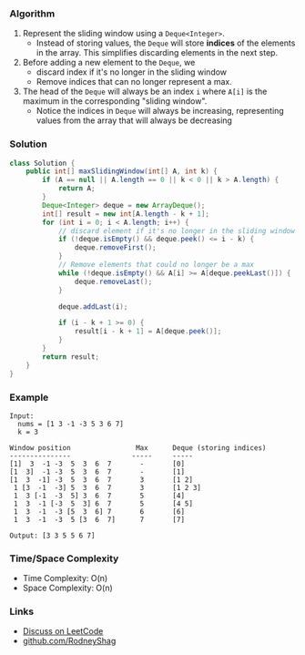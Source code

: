 ### Algorithm

1. Represent the sliding window using a `Deque<Integer>`.
    - Instead of storing values, the `Deque` will store __indices__ of the elements in the array. This simplifies discarding elements in the next step.
1. Before adding a new element to the `Deque`, we
    - discard index if it's no longer in the sliding window
    - Remove indices that can no longer represent a max.
1. The head of the `Deque` will always be an index `i` where `A[i]` is the maximum in the corresponding "sliding window".
    - Notice the indices in `Deque` will always be increasing, representing values from the array that will always be decreasing

### Solution

```java
class Solution {
    public int[] maxSlidingWindow(int[] A, int k) {
        if (A == null || A.length == 0 || k < 0 || k > A.length) {
            return A;
        }
        Deque<Integer> deque = new ArrayDeque();
        int[] result = new int[A.length - k + 1];
        for (int i = 0; i < A.length; i++) {
            // discard element if it's no longer in the sliding window
            if (!deque.isEmpty() && deque.peek() <= i - k) {
                deque.removeFirst();
            }
            // Remove elements that could no longer be a max
            while (!deque.isEmpty() && A[i] >= A[deque.peekLast()]) {
                deque.removeLast();
            }

            deque.addLast(i);

            if (i - k + 1 >= 0) {
                result[i - k + 1] = A[deque.peek()];
            }
        }
        return result;
    }
}
```

### Example

```
Input:
  nums = [1 3 -1 -3 5 3 6 7]
  k = 3

Window position                Max      Deque (storing indices)
---------------               -----     -----
[1]  3  -1 -3  5  3  6  7       -       [0]
[1  3]  -1 -3  5  3  6  7       -       [1]
[1  3  -1] -3  5  3  6  7       3       [1 2]
 1 [3  -1  -3] 5  3  6  7       3       [1 2 3]
 1  3 [-1  -3  5] 3  6  7       5       [4]
 1  3  -1 [-3  5  3] 6  7       5       [4 5]
 1  3  -1  -3 [5  3  6] 7       6       [6]
 1  3  -1  -3  5 [3  6  7]      7       [7]

Output: [3 3 5 5 6 7]
```

### Time/Space Complexity

-  Time Complexity: O(n)
- Space Complexity: O(n)

### Links

- [Discuss on LeetCode](https://leetcode.com/problems/sliding-window-maximum/discuss/383356)
- [github.com/RodneyShag](https://github.com/RodneyShag)
